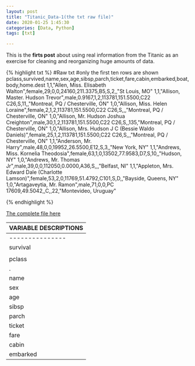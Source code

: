 ```yaml
---
layout: post
title: "Titanic_Data-1(the txt raw file)"
date: 2020-01-25 1:45:30
categories: [Data, Python]
tags: [txt]

---
```


This is the **firts post** about using real information from the Titanic as an exercise for cleaning and reorganizing huge amounts of data.

{% highlight txt %}
#Raw txt 
#only the first ten rows are shown
pclass,survived,name,sex,age,sibsp,parch,ticket,fare,cabin,embarked,boat,body,home.dest
1,1,"Allen, Miss. Elisabeth Walton",female,29,0,0,24160,211.3375,B5,S,2,,"St Louis, MO"
1,1,"Allison, Master. Hudson Trevor",male,0.9167,1,2,113781,151.5500,C22 C26,S,11,,"Montreal, PQ / Chesterville, ON"
1,0,"Allison, Miss. Helen Loraine",female,2,1,2,113781,151.5500,C22 C26,S,,,"Montreal, PQ / Chesterville, ON"
1,0,"Allison, Mr. Hudson Joshua Creighton",male,30,1,2,113781,151.5500,C22 C26,S,,135,"Montreal, PQ / Chesterville, ON"
1,0,"Allison, Mrs. Hudson J C (Bessie Waldo Daniels)",female,25,1,2,113781,151.5500,C22 C26,S,,,"Montreal, PQ / Chesterville, ON"
1,1,"Anderson, Mr. Harry",male,48,0,0,19952,26.5500,E12,S,3,,"New York, NY"
1,1,"Andrews, Miss. Kornelia Theodosia",female,63,1,0,13502,77.9583,D7,S,10,,"Hudson, NY"
1,0,"Andrews, Mr. Thomas Jr",male,39,0,0,112050,0.0000,A36,S,,,"Belfast, NI"
1,1,"Appleton, Mrs. Edward Dale (Charlotte Lamson)",female,53,2,0,11769,51.4792,C101,S,D,,"Bayside, Queens, NY"
1,0,"Artagaveytia, Mr. Ramon",male,71,0,0,PC 17609,49.5042,,C,,22,"Montevideo, Uruguay"

{% endhighlight %}

[The complete file here](https://github.com/Milko-R/Titanic-Data/blob/master/titanic_raw.txt)

|        VARIABLE DESCRIPTIONS                     |   	
|--------------------------------------------------|
| ---------------|:-------------------------------:|	
| survival       |Survival                         |
|                | (0 = No; 1 = Yes)               |     	
| pclass         |Passenger Class                  |
|.               |(1 = 1st; 2 = 2nd; 3 = 3rd)      |                  
| name           |Name                             |   	
| sex            |Sex                              |   	
| age            |Age                              |   	
| sibsp          |Number of Siblings/Spouses Aboard|   	
| parch          |Number of Parents/Children Aboard|   	
| ticket         |Ticket Number                    |   	
| fare           |Passenger Fare                   |   	
| cabin          |Cabin                            |   	
| embarked       |Port of Embarkation              | 
